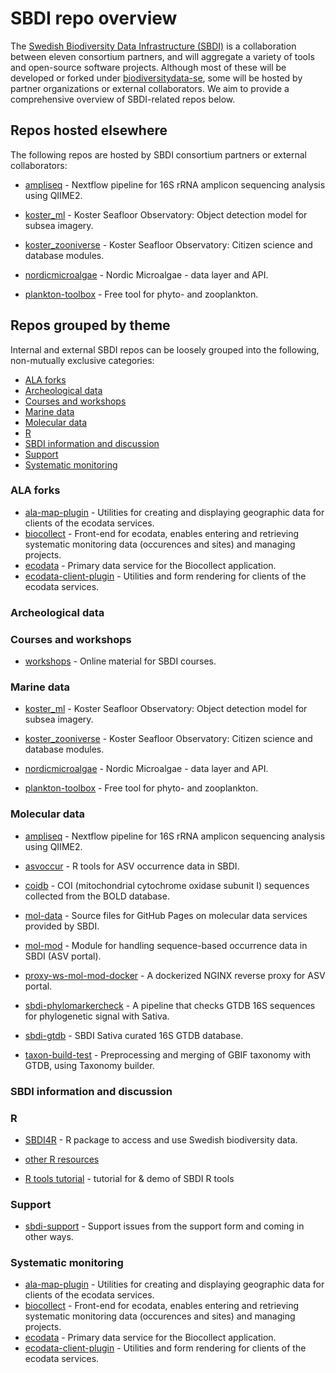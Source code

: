 # SBDI repo overview
The [Swedish Biodiversity Data Infrastructure (SBDI)](https://biodiversitydata.se/) is a collaboration between eleven consortium partners, and will aggregate a variety of tools and open-source software projects. Although most of these will be developed or forked under [biodiversitydata-se](https://github.com/biodiversitydata-se/), some will be hosted by partner organizations or external collaborators. We aim to provide a comprehensive overview of SBDI-related repos below.

## Repos hosted elsewhere
The following repos are hosted by SBDI consortium partners or external collaborators:

* [ampliseq](https://github.com/nf-core/ampliseq) -
Nextflow pipeline for 16S rRNA amplicon sequencing analysis using QIIME2.

* [koster_ml](https://github.com/ocean-data-factory-sweden/koster_ml) -
 Koster Seafloor Observatory: Object detection model for subsea imagery.

* [koster_zooniverse](https://github.com/ocean-data-factory-sweden/koster_zooniverse) -
Koster Seafloor Observatory: Citizen science and database modules.

* [nordicmicroalgae](https://github.com/nordicmicroalgae/nordicmicroalgae) - 
Nordic Microalgae - data layer and API.

* [plankton-toolbox](https://github.com/planktontoolbox/plankton-toolbox) -
Free tool for phyto- and zooplankton.

## Repos grouped by theme 
Internal and external SBDI repos can be loosely grouped into the following, non-mutually exclusive categories:
* [ALA forks](#ala-forks)
* [Archeological data](#archeological)
* [Courses and workshops](#courses)
* [Marine data](#marine)
* [Molecular data](#molecular)
* [R](#r)
* [SBDI information and discussion](#sbdi-info)
* [Support](#support)
* [Systematic monitoring](#systematic)

  
### <a name="ala-forks"></a>ALA forks
* [ala-map-plugin](https://github.com/biodiversitydata-se/ala-map-plugin) - Utilities for creating and displaying geographic data for clients of the ecodata services.
* [biocollect](https://github.com/biodiversitydata-se/biocollect) - Front-end for ecodata, enables entering and retrieving systematic monitoring data (occurences and sites) and managing projects. 
* [ecodata](https://github.com/biodiversitydata-se/ecodata) - Primary data service for the Biocollect application.
* [ecodata-client-plugin](https://github.com/biodiversitydata-se/ecodata-client-plugin) - Utilities and form rendering for clients of the ecodata services.

### <a name="archeological"></a>Archeological data

### <a name="courses"></a>Courses and workshops
* [workshops](https://github.com/biodiversitydata-se/workshops) - Online material for SBDI courses.

### <a name="marine"></a>Marine data
* [koster_ml](https://github.com/ocean-data-factory-sweden/koster_ml) -
 Koster Seafloor Observatory: Object detection model for subsea imagery.

* [koster_zooniverse](https://github.com/ocean-data-factory-sweden/koster_zooniverse) -
Koster Seafloor Observatory: Citizen science and database modules.

* [nordicmicroalgae](https://github.com/nordicmicroalgae/nordicmicroalgae) - 
Nordic Microalgae - data layer and API.

* [plankton-toolbox](https://github.com/planktontoolbox/plankton-toolbox) -
Free tool for phyto- and zooplankton.

### <a name="molecular"></a>Molecular data
* [ampliseq](https://github.com/nf-core/ampliseq) -
Nextflow pipeline for 16S rRNA amplicon sequencing analysis using QIIME2.

* [asvoccur](github.com/biodiversitydata-se/asvoccur) -
R tools for ASV occurrence data in SBDI.

* [coidb](https://github.com/biodiversitydata-se/coidb) -
COI (mitochondrial cytochrome oxidase subunit I) sequences collected from the BOLD database.

* [mol-data](https://github.com/biodiversitydata-se/mol-data) -
Source files for GitHub Pages on molecular data services provided by SBDI.

* [mol-mod](https://github.com/biodiversitydata-se/mol-mod) -
Module for handling sequence-based occurrence data in SBDI (ASV portal).

* [proxy-ws-mol-mod-docker](https://github.com/biodiversitydata-se/proxy-ws-mol-mod-docker) -
A dockerized NGINX reverse proxy for ASV portal.

* [sbdi-phylomarkercheck](https://github.com/biodiversitydata-se/sbdi-phylomarkercheck) - 
A pipeline that checks GTDB 16S sequences for phylogenetic signal with Sativa.

* [sbdi-gtdb](https://github.com/biodiversitydata-se/sbdi-gtdb) - 
SBDI Sativa curated 16S GTDB database.

* [taxon-build-test](https://github.com/biodiversitydata-se/taxon-build-test) - 
Preprocessing and merging of GBIF taxonomy with GTDB, using Taxonomy builder.

### <a name="sbdi-info"></a>SBDI information and discussion

### <a name="r"></a>R

* [SBDI4R](https://github.com/biodiversitydata-se/SBDI4R) - 
R package to access and use Swedish biodiversity data.

* [other R resources](https://github.com/biodiversitydata-se/r-functionality) 

* [R tools tutorial](https://github.com/biodiversitydata-se/r-tools-tutorial) - tutorial for & demo of SBDI R tools

### <a name="support"></a>Support

* [sbdi-support](https://github.com/biodiversitydata-se/sbdi-support) - 
Support issues from the support form and coming in other ways.

### <a name="systematic"></a>Systematic monitoring
* [ala-map-plugin](https://github.com/biodiversitydata-se/ala-map-plugin) - Utilities for creating and displaying geographic data for clients of the ecodata services.
* [biocollect](https://github.com/biodiversitydata-se/biocollect) - Front-end for ecodata, enables entering and retrieving systematic monitoring data (occurences and sites) and managing projects. 
* [ecodata](https://github.com/biodiversitydata-se/ecodata) - Primary data service for the Biocollect application.
* [ecodata-client-plugin](https://github.com/biodiversitydata-se/ecodata-client-plugin) - Utilities and form rendering for clients of the ecodata services.


